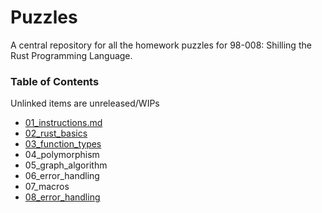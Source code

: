 # Puzzles
A central repository for all the homework puzzles for 98-008: Shilling the Rust
Programming Language.

### Table of Contents

Unlinked items are unreleased/WIPs

* [01_instructions.md](./01_instructions.md)
* [02_rust_basics](./02_rust_basics)
* [03_function_types](./03_function_types)
* 04_polymorphism
* 05_graph_algorithm
* 06_error_handling
* 07_macros
* [08_error_handling](./08_error_handling)
